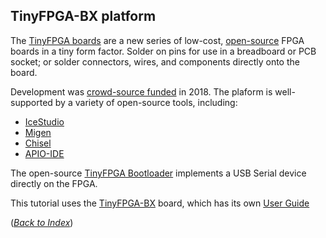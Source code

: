 ## TinyFPGA-BX platform

The [TinyFPGA boards](https://tinyfpga.com/) are a new series
of low-cost, [open-source](https://github.com/tinyfpga) FPGA boards in a tiny form factor.
Solder on pins for use in a breadboard or PCB socket;
or solder connectors, wires, and components directly onto the board.

Development was [crowd-source funded](https://www.crowdsupply.com/tinyfpga/tinyfpga-ax-bx) in 2018.
The plaform is well-supported by a variety of open-source tools, including:
 * [IceStudio](https://github.com/FPGAwars/icestudio)
 * [Migen](https://m-labs.hk/migen/manual/introduction.html)
 * [Chisel](https://chisel.eecs.berkeley.edu/)
 * [APIO-IDE](https://github.com/FPGAwars/apio-ide/wiki)

The open-source [TinyFPGA Bootloader](https://github.com/tinyfpga/TinyFPGA-Bootloader)
implements a USB Serial device directly on the FPGA.

This tutorial uses the [TinyFPGA-BX](https://www.crowdsupply.com/tinyfpga/tinyfpga-ax-bx) board,
which has its own [User Guide](https://tinyfpga.com/bx/guide.html)

([_Back to Index_](README.md))